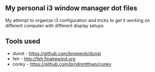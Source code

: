 My personal i3 window manager dot files
---------------------------------------
My attempt to organize i3 configuration and tricks to get it working on 
different computer with different display setups

Tools used
----------
* dunst - https://github.com/knopwob/dunst
* feh - http://feh.finalrewind.org
* conky - https://github.com/brndnmtthws/conky

